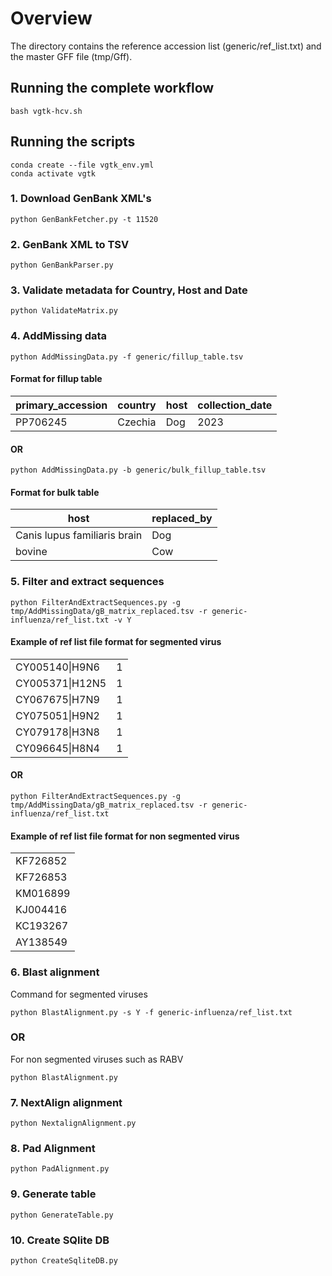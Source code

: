 # Overview
The directory contains the reference accession list (generic/ref_list.txt) and the master GFF file (tmp/Gff).

## Running the complete workflow
```shell
bash vgtk-hcv.sh
```

## Running the scripts
```shell
conda create --file vgtk_env.yml
conda activate vgtk
```

### 1. Download GenBank XML's
```shell
python GenBankFetcher.py -t 11520
```

### 2. GenBank XML to TSV
```shell
python GenBankParser.py
```

### 3. Validate metadata for Country, Host and Date
```shell
python ValidateMatrix.py
```

### 4. AddMissing data
```shell
python AddMissingData.py -f generic/fillup_table.tsv
```
#### Format for fillup table
| primary_accession | country | host | collection_date |
|----------|----------|----------|----------|
| PP706245   | Czechia   |  Dog  | 2023 |

####       OR 

```shell
python AddMissingData.py -b generic/bulk_fillup_table.tsv
```
#### Format for bulk table
| host                          | replaced_by |
|-------------------------------|-------------|
| Canis lupus familiaris brain  | Dog        |
| bovine                        | Cow     |

### 5. Filter and extract sequences
```shell
python FilterAndExtractSequences.py -g tmp/AddMissingData/gB_matrix_replaced.tsv -r generic-influenza/ref_list.txt -v Y
```

#### Example of ref list file format for segmented virus
<table>
    <tbody>
        <tr>
            <td>CY005140|H9N6</td>
            <td>1</td>
        </tr>
        <tr>
            <td>CY005371|H12N5</td>
            <td>1</td>
        </tr>
        <tr>
            <td>CY067675|H7N9</td>
            <td>1</td>
        </tr>
        <tr>
            <td>CY075051|H9N2</td>
            <td>1</td>
        </tr>
        <tr>
            <td>CY079178|H3N8</td>
            <td>1</td>
        </tr>
        <tr>
            <td>CY096645|H8N4</td>
            <td>1</td>
        </tr>
    </tbody>
</table>



####      OR
```shell
python FilterAndExtractSequences.py -g tmp/AddMissingData/gB_matrix_replaced.tsv -r generic-influenza/ref_list.txt
```

#### Example of ref list file format for non segmented virus

<table>
    <tbody>
        <tr>
            <td>KF726852</td>
        </tr>
        <tr>
            <td>KF726853</td>
        </tr>
        <tr>
            <td>KM016899</td>
        </tr>
        <tr>
            <td>KJ004416</td>
        </tr>
        <tr>
            <td>KC193267</td>
        </tr>
        <tr>
            <td>AY138549</td>
        </tr>
    </tbody>
</table>

### 6. Blast alignment
Command for segmented viruses
```shell
python BlastAlignment.py -s Y -f generic-influenza/ref_list.txt
```

###         OR
For non segmented viruses such as RABV
```shell
python BlastAlignment.py
```

### 7. NextAlign alignment
```shell
python NextalignAlignment.py
```

### 8. Pad Alignment
```shell
python PadAlignment.py
```

### 9. Generate table
```shell
python GenerateTable.py
```

### 10. Create SQlite DB
```shell
python CreateSqliteDB.py
```
